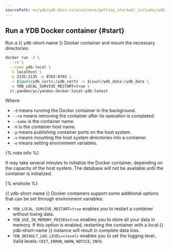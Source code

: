```yaml
---
sourcePath: en/ydb/ydb-docs-core/en/core/getting_started/_includes/ydb_docker/03_start.md
---
```

## Run a YDB Docker container {#start}

Run a {{ ydb-short-name }} Docker container and mount the necessary directories:

```bash
docker run -d \
  --rm \
  --name ydb-local \
  -h localhost \
  -p 2135:2135 -p 8765:8765 \
  -v $(pwd)/ydb_certs:/ydb_certs -v $(pwd)/ydb_data:/ydb_data \
  -e YDB_LOCAL_SURVIVE_RESTART=true \
  cr.yandex/yc/yandex-docker-local-ydb:latest
```

Where:

* `-d` means running the Docker container in the background.
* `--rm` means removing the container after its operation is completed.
* `--name` is the container name.
* `-h` is the container host name.
* `-p` means publishing container ports on the host system.
* `-v` means mounting the host system directories into a container.
* `-e` means setting environment variables.

{% note info %}

It may take several minutes to initialize the Docker container, depending on the capacity of the host system. The database will not be available until the container is initialized.

{% endnote %}

{{ ydb-short-name }} Docker containers support some additional options that can be set through environment variables:

* `YDB_LOCAL_SURVIVE_RESTART=true` enables you to restart a container without losing data.
* `YDB_USE_IN_MEMORY_PDISKS=true` enables you to store all your data in memory. If this option is enabled, restarting the container with a local {{ ydb-short-name }} instance will result in complete data loss.
* `YDB_DEFAULT_LOG_LEVEL=<level>` enables you to set the logging level.. Valid levels: `CRIT`, `ERROR`, `WARN`, `NOTICE`, `INFO`.
